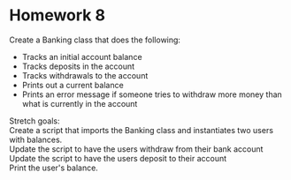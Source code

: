 # Homework 8

Create a Banking class that does the following: 

* Tracks an initial account balance
* Tracks deposits in the account
* Tracks withdrawals to the account
* Prints out a current balance
* Prints an error message if someone tries to withdraw more money than what is currently in the account

Stretch goals:  
Create a script that imports the Banking class and instantiates two users with balances.  
Update the script to have the users withdraw from their bank account  
Update the script to have the users deposit to their account  
Print the user's balance.